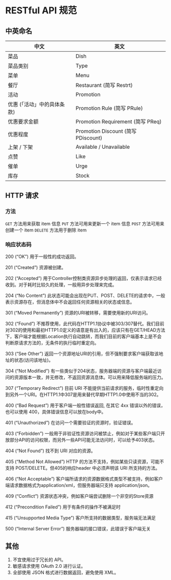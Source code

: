 # RESTful API 规范

## 中英命名

| 中文                        | 英文                        |
| --------------------------- | --------------------------- |
| 菜品                        | Dish                        |
|菜品类别|Type|
| 菜单                        | Menu                        |
| 餐厅                        | Restaurant (简写 Restrt)    |
| 活动                        | Promotion                   |
| 优惠 (「活动」中的具体条款) | Promotion Rule (简写 PRule) |
|优惠要求金额|Promotion Requirement (简写 PReq)|
|优惠程度|Promotion Discount (简写 PDiscount)|
| 上架 / 下架                 | Available  / Unavailable    |
| 点赞                        | Like                        |
| 催单                        | Urge                        |
| 库存                        | Stock                       |

## HTTP 请求

### 方法

`GET` 方法用来获取 item 信息
`PUT` 方法可用来更新一个 item 信息
`POST` 方法可用来创建一个 item
`DELETE` 方法用于删除 item

### 响应状态码

200 (“OK”) 用于一般性的成功返回。

201 (“Created”) 资源被创建。

202 (“Accepted”) 用于Controller控制类资源异步处理的返回，仅表示请求已经收到。对于耗时比较久的处理，一般用异步处理来完成。

204 (“No Content”) 此状态可能会出现在PUT、POST、DELETE的请求中，一般表示资源存在，但消息体中不会返回任何资源相关的状态或信息。

301 (“Moved Permanently”) 资源的URI被转移，需要使用新的URI访问。

302 (“Found”) 不推荐使用，此代码在HTTP1.1协议中被303/307替代。我们目前对302的使用和最初HTTP1.0定义的语意是有出入的，应该只有在GET/HEAD方法下，客户端才能根据Location执行自动跳转，而我们目前的客户端基本上是不会判断原请求方法的，无条件的执行临时重定向。

303 (“See Other”) 返回一个资源地址URI的引用，但不强制要求客户端获取该地址的状态(访问该地址)。

304 (“Not Modified”) 有一些类似于204状态，服务器端的资源与客户端最近访问的资源版本一致，并无修改，不返回资源消息体。可以用来降低服务端的压力。

307 (“Temporary Redirect”) 目前 URI 不能提供当前请求的服务，临时性重定向到另外一个URI。在HTTP1.1中307是用来替代早期HTTP1.0中使用不当的302。

400 (“Bad Request”) 用于客户端一般性错误返回, 在其它 4xx 错误以外的错误，也可以使用 400，具体错误信息可以放在body中。

401 (“Unauthorized”) 在访问一个需要验证的资源时，验证错误。

403 (“Forbidden”) 一般用于非验证性资源访问被禁止，例如对于某些客户端只开放部分API的访问权限，而另外一些API可能无法访问时，可以给予403状态。

404 (“Not Found”) 找不到 URI 对应的资源。

405 (“Method Not Allowed”) HTTP 的方法不支持，例如某些只读资源，可能不支持 POST/DELETE。但405的响应header 中必须声明该 URI 所支持的方法。

406 (“Not Acceptable”) 客户端所请求的资源数据格式类型不被支持，例如客户端请求数据格式为application/xml，但服务器端只支持 application/json。

409 (“Conflict”) 资源状态冲突，例如客户端尝试删除一个非空的Store资源

412 (“Precondition Failed”) 用于有条件的操作不被满足时

415 (“Unsupported Media Type”) 客户所支持的数据类型，服务端无法满足

500 (“Internal Server Error”) 服务器端的接口错误，此错误于客户端无关

## 其他

1. 不宜使用过于冗长的 API。
2. 敏感请求使用 OAuth 2.0 进行认证。
3. 全部使用 JSON 格式进行数据返回，避免使用 XML。